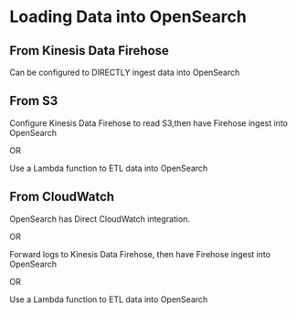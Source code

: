 # Loading Data into OpenSearch

## From Kinesis Data Firehose
Can be configured to DIRECTLY ingest data into OpenSearch

## From S3
Configure Kinesis Data Firehose to read S3,then have Firehose ingest into OpenSearch

OR

Use a Lambda function to ETL data into OpenSearch

## From CloudWatch
OpenSearch has Direct CloudWatch integration.

OR

Forward logs to Kinesis Data Firehose, then have Firehose ingest into OpenSearch

OR

Use a Lambda function to ETL data into OpenSearch



